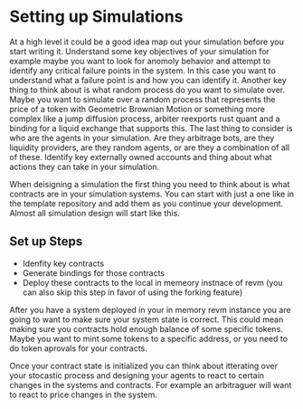# Setting up Simulations

At a high level it could be a good idea map out your simulation before you start writing it. Understand some key objectives of your simulation for example maybe you want to look for anomoly behavior and attempt to identify any critical failure points in the system. In this case you want to understand what a failure point is and how you can identify it. Another key thing to think about is what random process do you want to simulate over. Maybe you want to simulate over a random process that represents the price of a token with Geometric Brownian Motion or something more complex like a jump diffusion process, arbiter reexports rust quant and a binding for a liquid exchange that supports this. The last thing to consider is who are the agents in your simulation. Are they arbitrage bots, are they liquidity providers, are they random agents, or are they a combination of all of these. Identify key externally owned accounts and thing about what actions they can take in your simulation.

When deisigning a simulation the first thing you need to think about is what contracts are in your simulation systems. You can start with just a one like in the template repository and add them as you continue your development. Almost all simulation design will start like this.

## Set up Steps
- Idenfity key contracts
- Generate bindings for those contracts
- Deploy these contracts to the local in memeory instnace of revm (you can also skip this step in favor of using the forking feature)

After you have a system deployed in your in memory revm instance you are going to want to make sure your system state is correct. This could mean making sure you contracts hold enough balance of some specific tokens. Maybe you want to mint some tokens to a specific address, or you need to do token aprovals for your contracts.

Once your contract state is initialized you can think about itterating over your stocastic process and designing your agents to react to certain changes in the systems and contracts. For example an arbitraguer will want to react to price changes in the system.